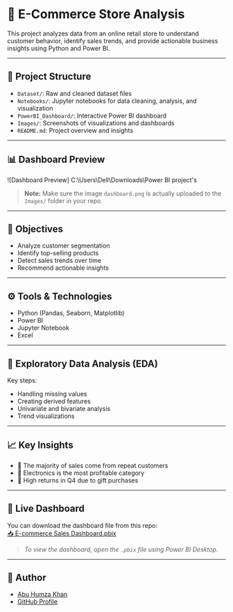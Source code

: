 # 🛒 E-Commerce Store Analysis

This project analyzes data from an online retail store to understand customer behavior, identify sales trends, and provide actionable business insights using Python and Power BI.

---

## 📂 Project Structure

- `Dataset/`: Raw and cleaned dataset files
- `Notebooks/`: Jupyter notebooks for data cleaning, analysis, and visualization
- `PowerBI_Dashboard/`: Interactive Power BI dashboard
- `Images/`: Screenshots of visualizations and dashboards
- `README.md`: Project overview and insights

---

## 📊 Dashboard Preview

![Dashboard Preview] C:\Users\Dell\Downloads\Power BI project's

> **Note:** Make sure the image `dashboard.png` is actually uploaded to the `Images/` folder in your repo.

---

## 📌 Objectives

- Analyze customer segmentation
- Identify top-selling products
- Detect sales trends over time
- Recommend actionable insights

---

## ⚙️ Tools & Technologies

- Python (Pandas, Seaborn, Matplotlib)
- Power BI
- Jupyter Notebook
- Excel

---

## 🧪 Exploratory Data Analysis (EDA)

Key steps:
- Handling missing values
- Creating derived features
- Univariate and bivariate analysis
- Trend visualizations

---

## 📈 Key Insights

- 🔹 The majority of sales come from repeat customers
- 🔹 Electronics is the most profitable category
- 🔹 High returns in Q4 due to gift purchases

---

## 🔗 Live Dashboard

You can download the dashboard file from this repo:  
[📥 E-commerce Sales Dashboard.pbix](https://github.com/AbuHumzaKhan/E-Commerce-Store-Analysis/blob/main/E-commerce%20Sales%20Dashboard.pbix)

> _To view the dashboard, open the `.pbix` file using Power BI Desktop._

---

## 🙌 Author

- [Abu Humza Khan](https://www.linkedin.com/in/abu-humza-khan/)
- [GitHub Profile](https://github.com/AbuHumzaKhan)
